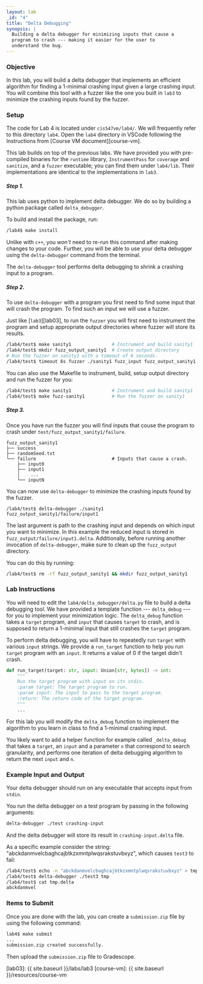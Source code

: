 ```yaml
---
layout: lab
_id: "4"
title: "Delta Debugging"
synopsis: |
  Building a delta debugger for minimizing inputs that cause a
  program to crash --- making it easier for the user to
  understand the bug.
---
```


### Objective

In this lab, you will build a delta debugger that implements
an efficient algorithm for finding a 1-minimal crashing input
given a large crashing input.
You will combine this tool with a fuzzer like the one you built
in `lab3` to minimize the crashing inputs found by the fuzzer.

### Setup

The code for Lab 4 is located under `cis547vm/lab4/`.
We will frequently refer to this directory `lab4`.
Open the `lab4` directory in VSCode following the Instructions from
[Course VM document][course-vm].

This lab builds on top of the previous labs.
We have provided you with pre-compiled binaries for
the `runtime` library,
`InstrumentPass` for `coverage` and `sanitize`,
and a `fuzzer` executable; you can find them under `lab4/lib`.
Their implementations are identical to the implementations in `lab3`.


##### Step 1.

This lab uses python to implement delta debugger.
We do so by building a python package called `delta_debugger`.

To build and install the package, run:

```sh
/lab4$ make install
```

Unlike with `c++`, you *won't* need to re-run this command
after making changes to your code.
Further, you will be able to use your delta debugger using the
`delta-debugger` command from the terminal.

The `delta-debugger` tool performs delta debugging to shrink
a crashing input to a program.

##### Step 2.

To use `delta-debugger` with a program you first need to find some input
that will crash the program.
To find such an input we will use a fuzzer.

Just like [`lab3`][lab03], to run the `fuzzer` you will first need to instrument
the program and setup appropriate output directories
where fuzzer will store its results.

```sh
/lab4/test$ make sanity1               # Instrument and build sanity1
/lab4/test$ mkdir fuzz_output_sanity1  # Create output directory
# Run the fuzzer on sanity1 with a timeout of 6 seconds.
/lab4/test$ timeout 6s fuzzer ./sanity1 fuzz_input fuzz_output_sanity1
```

You can also use the Makefile to instrument, build,
setup output directory and run the fuzzer for you:

```sh
/lab4/test$ make sanity1               # Instrument and build sanity1
/lab4/test$ make fuzz-sanity1          # Run the fuzzer on sanity1
```

##### Step 3.

Once you have run the fuzzer you will find inputs
that couse the program to crash under
`test/fuzz_output_sanity1/failure`.

```
fuzz_output_sanity1
├── success
├── randomSeed.txt
└── failure                            # Inputs that cause a crash.
    ├── input0
    ├── input1
    │    ...
    └── inputN
```

You can now use `delta-debugger` to minimize the crashing
inputs found by the fuzzer.

```
/lab4/test$ delta-debugger ./sanity1 fuzz_output_sanity1/failure/input1
```

The last argument is path to the crashing input and depends on which input you want to minimize.
In this example the reduced input is stored in `fuzz_output/failure/input1.delta`.
Additionally, before running another invocation of `delta-debugger`, make sure to clean up the `fuzz_output` directory.

You can do this by running:

```sh
/lab4/test$ rm -rf fuzz_output_sanity1 && mkdir fuzz_output_sanity1
```

### Lab Instructions

You will need to edit the `lab4/delta_debugger/delta.py` file to build a delta debugging tool.
We have provided a template function --- `delta_debug` --- for you to
implement your minimization logic.
The `delta_debug` function takes a `target` program, and `input` that causes `target` to crash,
and is supposed to return a 1-minimal input that still crashes the `target` program.

To perform delta debugging, you will have to repeatedly run `target` with various `input` strings.
We provide a `run_target` function to help you run `target` program with an `input`.
It returns a value of 0 if the target didn't crash.

```py
def run_target(target: str, input: Union[str, bytes]) -> int:
    """
    Run the target program with input on its stdin.
    :param target: The target program to run.
    :param input: The input to pass to the target program.
    :return: The return code of the target program.
    """
    ...
```

For this lab you will modify the `delta_debug` function to implement the algorithm to
you learn in class to find a 1-minimal crashing input.

You likely want to add a helper function for example called `_delta_debug`
that takes a `target`, an `input` and a parameter `n`
that correspond to search granularity, and performs one iteration of delta debugging algorithm to
return the next `input` and `n`.

### Example Input and Output

Your delta debugger should run on any executable that accepts input from `stdin`.

You run the delta debugger on a test program by passing in the following arguments:

```sh
delta-debugger ./test crashing-input
```

And the delta debugger will store its result in `crashing-input.delta` file.

As a specific example consider the string: "abckdanmvelcbaghcajbtkzxmntplwqsrakstuvbxyz", which causes `test3` to fail:

```sh
/lab4/test$ echo -n "abckdanmvelcbaghcajbtkzxmntplwqsrakstuvbxyz" > tmp
/lab4/test$ delta-debugger ./test3 tmp
/lab4/test$ cat tmp.delta
abckdanmvel
```

### Items to Submit

Once you are done with the lab, you can create a `submission.zip` file by using the following command:

```sh
lab4$ make submit
...
submission.zip created successfully.
```
Then upload the `submission.zip` file to Gradescope.

[lab03]: {{ site.baseurl }}/labs/lab3
[course-vm]: {{ site.baseurl }}/resources/course-vm
